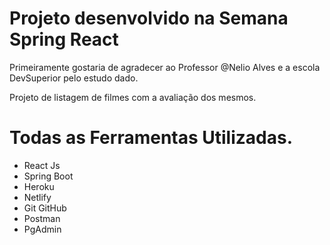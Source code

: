 # Projeto desenvolvido na Semana Spring React

Primeiramente gostaria de agradecer ao Professor @Nelio Alves e a escola DevSuperior pelo estudo dado.

Projeto de listagem de filmes com a avaliação dos mesmos.

# Todas as Ferramentas Utilizadas.

* React Js
* Spring Boot
* Heroku
* Netlify
* Git GitHub
* Postman
* PgAdmin

